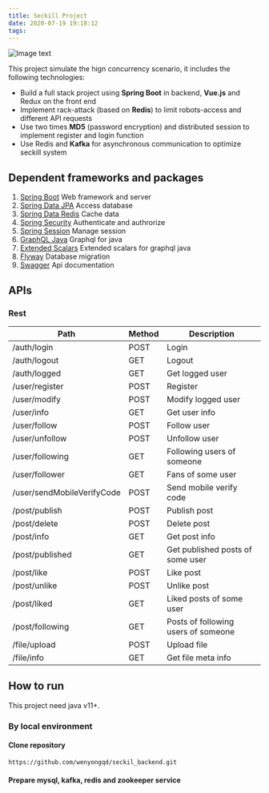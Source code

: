 ```yaml
---
title: Seckill Project
date: 2020-07-19 19:18:12
tags:
---
```


![Image text](seckill.gif)

This project simulate the hign concurrency scenario, it includes the following technologies:

- Build a full stack project using **Spring Boot** in backend, **Vue.js** and Redux on the front end
- Implement rack-attack (based on **Redis**) to limit robots-access and different API requests
- Use two times **MD5** (password encryption) and distributed session to implement register and login function
- Use Redis and **Kafka** for asynchronous communication to optimize seckill system

## Dependent frameworks and packages

1. [Spring Boot](https://spring.io/projects/spring-boot) Web framework and server
1. [Spring Data JPA](https://spring.io/projects/spring-data-jpa) Access database
1. [Spring Data Redis](https://spring.io/projects/spring-data-redis) Cache data
1. [Spring Security](https://spring.io/projects/spring-security) Authenticate and authrorize
1. [Spring Session](https://spring.io/projects/spring-session) Manage session
1. [GraphQL Java](https://github.com/graphql-java/graphql-java) Graphql for java
1. [Extended Scalars](https://github.com/graphql-java/graphql-java-extended-scalars) Extended scalars for graphql java
1. [Flyway](https://flywaydb.org/) Database migration
1. [Swagger](https://swagger.io/) Api documentation

## APIs

### Rest

| Path  | Method | Description |
| ------------- | ------------- | ------------- |
| /auth/login | POST | Login |
| /auth/logout | GET | Logout |
| /auth/logged | GET | Get logged user |
| /user/register | POST | Register |
| /user/modify | POST | Modify logged user |
| /user/info | GET | Get user info |
| /user/follow | POST | Follow user |
| /user/unfollow | POST | Unfollow user |
| /user/following | GET | Following users of someone |
| /user/follower | GET | Fans of some user |
| /user/sendMobileVerifyCode | POST | Send mobile verify code |
| /post/publish | POST | Publish post |
| /post/delete | POST | Delete post |
| /post/info | GET | Get post info |
| /post/published | GET | Get published posts of some user |
| /post/like | POST | Like post |
| /post/unlike | POST | Unlike post |
| /post/liked | GET | Liked posts of some user |
| /post/following | GET | Posts of following users of someone |
| /file/upload | POST | Upload file |
| /file/info | GET | Get file meta info |

## How to run

This project need java v11+.

### By local environment

#### Clone repository

```bash
https://github.com/wenyongqd/seckil_backend.git
```

#### Prepare mysql, kafka, redis and zookeeper service
